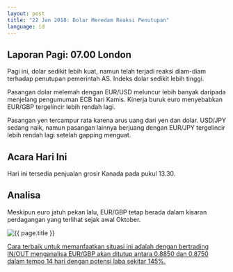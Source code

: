 ```yaml
---
layout: post
title: "22 Jan 2018: Dolar Meredam Reaksi Penutupan"
language: id
---
```

## Laporan Pagi: 07.00 London

Pagi ini, dolar sedikit lebih kuat, namun telah terjadi reaksi diam-diam terhadap penutupan pemerintah AS. Indeks dolar sedikit lebih tinggi.

Pasangan dolar melemah dengan EUR/USD meluncur lebih banyak daripada menjelang pengumuman ECB hari Kamis. Kinerja buruk euro menyebabkan EUR/GBP tergelincir lebih rendah lagi.

Pasangan yen tercampur rata karena arus uang dari yen dan dolar. USD/JPY sedang naik, namun pasangan lainnya berjuang dengan EUR/JPY tergelincir lebih rendah lagi setelah gapping menguat.

## Acara Hari Ini

Hari ini tersedia penjualan grosir Kanada pada pukul 13.30.

## Analisa

Meskipun euro jatuh pekan lalu, EUR/GBP tetap berada dalam kisaran perdagangan yang terlihat sejak awal Oktober.

<img src="{{ site.url }}/images/jan-18/id-22-jan-18.png" alt="{{ page.title }}" title="{{ page.title }}">

<a href="%LINK%%?https://www.binary.com/d/trade.cgi?market=forex&underlying=frxEURGBP&formname=endsinout&duration_amount=14&duration_units=d&amount=10&amount_type=payout&expiry_type=duration&barrier_high=0.885&barrier_low=0.8750" target="_blank">Cara terbaik untuk memanfaatkan situasi ini adalah dengan bertrading IN/OUT menganalisa EUR/GBP akan ditutup antara 0.8850 dan 0.8750 dalam tempo 14 hari dengan potensi laba sekitar 145%.</a>
